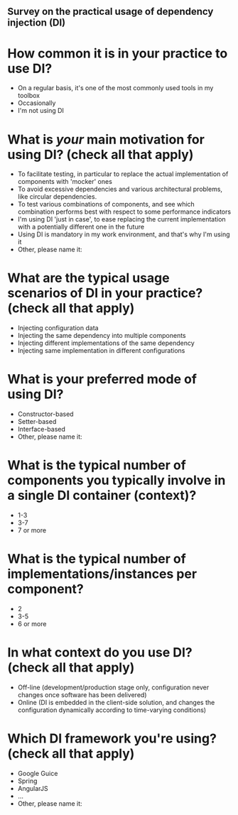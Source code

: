 Survey on the practical usage of dependency injection (DI) 
-----------------------------------------------------------

# How common it is in your practice to use DI?

- On a regular basis, it's one of the most commonly used tools in my toolbox
- Occasionally
- I'm not using DI


# What is *your* main motivation for using DI? (check all that apply)

- To facilitate testing, in particular to replace the actual implementation of components with 'mocker' ones
- To avoid excessive dependencies and various architectural problems, like circular dependencies. 
- To test various combinations of components, and see which combination performs best with respect to some performance indicators
- I'm using DI 'just in case', to ease replacing the current implementation with a potentially different one in the future 
- Using DI is mandatory in my work environment, and that's why I'm using it
- Other, please name it:  


# What are the typical usage scenarios of DI in your practice? (check all that apply)

- Injecting configuration data
- Injecting the same dependency into multiple components
- Injecting different implementations of the same dependency
- Injecting same implementation in different configurations


# What is your preferred mode of using DI?

- Constructor-based
- Setter-based
- Interface-based
- Other, please name it:


# What is the typical number of components you typically involve in a single DI container (context)? 

- 1-3
- 3-7
- 7 or more


# What is the typical number of implementations/instances per component?

- 2
- 3-5
- 6 or more


# In what context do you use DI? (check all that apply)

- Off-line (development/production stage only, configuration never changes once software has been delivered)
- Online (DI is embedded in the client-side solution, and changes the configuration dynamically according to time-varying conditions)


# Which DI framework you're using? (check all that apply)

- Google Guice
- Spring
- AngularJS
- ...
- Other, please name it:


